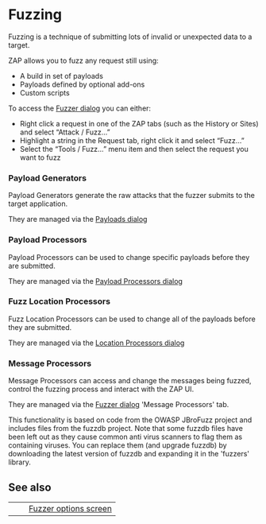 # Fuzzing #

Fuzzing is a technique of submitting lots of invalid or unexpected data to a target.

ZAP allows you to fuzz any request still using:

 *  A build in set of payloads
 *  Payloads defined by optional add-ons
 *  Custom scripts

To access the [Fuzzer dialog][] you can either:

 *  Right click a request in one of the ZAP tabs (such as the History or Sites) and select “Attack / Fuzz…”
 *  Highlight a string in the Request tab, right click it and select “Fuzz…”
 *  Select the “Tools / Fuzz…” menu item and then select the request you want to fuzz

### Payload Generators ###

Payload Generators generate the raw attacks that the fuzzer submits to the target application.

They are managed via the [Payloads dialog][]

### Payload Processors ###

Payload Processors can be used to change specific payloads before they are submitted.

They are managed via the [Payload Processors dialog][]

### Fuzz Location Processors ###

Fuzz Location Processors can be used to change all of the payloads before they are submitted.

They are managed via the [Location Processors dialog][]

### Message Processors ###

Message Processors can access and change the messages being fuzzed, control the fuzzing process and interact with the ZAP UI.

They are managed via the [Fuzzer dialog][] 'Message Processors' tab.

This functionality is based on code from the OWASP JBroFuzz project and includes files from the fuzzdb project.
Note that some fuzzdb files have been left out as they cause common anti virus scanners to flag them as containing viruses.
You can replace them (and upgrade fuzzdb) by downloading the latest version of fuzzdb and expanding it in the 'fuzzers' library.

## See also ##

<table> 
 <tbody>
  <tr>
   <td>&nbsp;&nbsp;&nbsp;&nbsp;</td>
   <td><a href="HelpAddonsFuzzOptions" rel="nofollow">Fuzzer options screen</a></td>
  </tr> 
 </tbody>
</table>


[Fuzzer dialog]: HelpAddonsFuzzDialogue
[Payloads dialog]: HelpAddonsFuzzPayloads
[Payload Processors dialog]: HelpAddonsFuzzProcessors
[Location Processors dialog]: HelpAddonsFuzzLocations